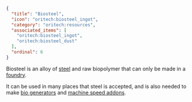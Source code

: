 ```json
{
  "title": "Biosteel",
  "icon": "oritech:biosteel_ingot",
  "category": "oritech:resources",
  "associated_items": [
    "oritech:biosteel_ingot",
    "oritech:biosteel_dust"
  ],
  "ordinal": 6
}
```

Biosteel is an alloy of [steel](^oritech:resources/steel) and raw biopolymer that can only be made in a [foundry](^oritech:processing/foundry).

It can be used in many places that steel is accepted, and is also needed to make [bio generators](^oritech:logistics/generators) and [machine speed addons](^oritech:processing/speed_addon).